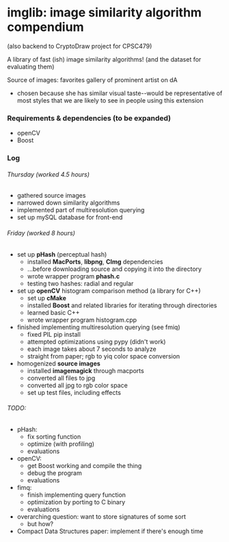 # imglib: image similarity algorithm compendium 

(also backend to CryptoDraw project for CPSC479) 

A library of fast (ish) image similarity algorithms! 
(and the dataset for evaluating them)

Source of images: favorites gallery of prominent artist on dA 
- chosen because she has similar visual taste--would be representative of most styles that we are likely to see in people using this extension 

### Requirements & dependencies (to be expanded)
- openCV 
- Boost

### Log

###### Thursday (worked 4.5 hours)
- gathered source images 
- narrowed down similarity algorithms
- implemented part of multiresolution querying 
- set up mySQL database for front-end 

###### Friday (worked 8 hours) 
- set up **pHash** (perceptual hash)
    - installed **MacPorts**, **libpng**, **CImg** dependencies
    - ...before downloading source and copying it into the directory 
    - wrote wrapper program **phash.c**
    - testing two hashes: radial and regular 
- set up **openCV** histogram comparison method (a library for C++)
    - set up **cMake**
    - installed **Boost** and related libraries for iterating through directories
    - learned basic C++
    - wrote wrapper program histogram.cpp
- finished implementing multiresolution querying (see fmiq)
    - fixed PIL pip install
    - attempted optimizations using pypy (didn't work)
    - each image takes about 7 seconds to analyze
    - straight from paper; rgb to yiq color space conversion
- homogenized **source images**
    - installed **imagemagick** through macports
    - converted all files to jpg 
    - converted all jpg to rgb color space
    - set up test files, including effects 

###### TODO: 
- pHash: 
    - fix sorting function
    - optimize (with profiling)
    - evaluations
- openCV: 
    - get Boost working and compile the thing 
    - debug the program 
    - evaluations 
- fimq: 
    - finish implementing query function
    - optimization by porting to C binary 
    - evaluations
- overarching question: want to store signatures of some sort 
    - but how? 
- Compact Data Structures paper: implement if there's enough time 